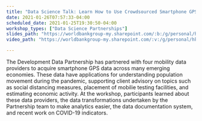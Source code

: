 ```yaml
---
title: "Data Science Talk: Learn How to Use Crowdsourced Smartphone GPS Data on your Project"
date: 2021-01-26T07:57:33-04:00
scheduled_date: 2021-01-25T19:30:50-04:00
workshop_types: ["Data Science Partnerships"]
slides_path: "https://worldbankgroup-my.sharepoint.com/:b:/g/personal/hkrambeck_worldbank_org/Ef2SAAYxHotLq2zA_u3v6HMBpE7CE1MX0SRCuchL-Mzl4A?e=fNhyGz"
video_path: "https://worldbankgroup-my.sharepoint.com/:v:/g/personal/hkrambeck_worldbank_org/ESDrq20eD8VIhl4FmqiUIBABjntNXXoIDw5SnCCAXP4KpQ?e=G27Th2"

---
```


The Development Data Partnership has partnered with four mobility data providers to acquire smartphone GPS data across many emerging economies. These data have applications for understanding population movement during the pandemic, supporting client advisory on topics such as social distancing measures, placement of mobilie testing facilities, and estimating economic activity. At the workshop, participants learned about these data providers, the data transformations undertaken by the Partnership team to make analytics easier, the data documentation system, and recent work on COVID-19 indicators.